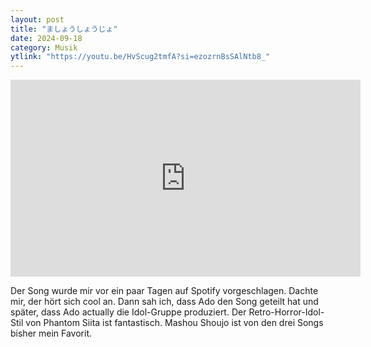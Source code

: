 ```yaml
---
layout: post
title: "ましょうしょうじょ"
date: 2024-09-18
category: Musik
ytlink: "https://youtu.be/HvScug2tmfA?si=ezozrnBsSAlNtb8_"
---
```


<iframe width="560" height="315" src="https://www.youtube.com/embed/HvScug2tmfA?si=pfUa7sHRIe0KbmZC" title="YouTube video player" frameborder="0" allow="accelerometer; autoplay; clipboard-write; encrypted-media; gyroscope; picture-in-picture; web-share" referrerpolicy="strict-origin-when-cross-origin" allowfullscreen></iframe>

Der Song wurde mir vor ein paar Tagen auf Spotify vorgeschlagen. Dachte mir, der hört sich cool an. Dann sah ich, dass
Ado den Song geteilt hat und später, dass Ado actually die Idol-Gruppe produziert. Der Retro-Horror-Idol-Stil von
Phantom Siita ist fantastisch. Mashou Shoujo ist von den drei Songs bisher mein Favorit.